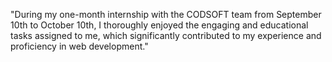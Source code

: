 "During my one-month internship with the CODSOFT team from September 10th to October 10th, I thoroughly enjoyed the engaging and educational tasks assigned to me, which significantly contributed to my experience and proficiency in web development."
